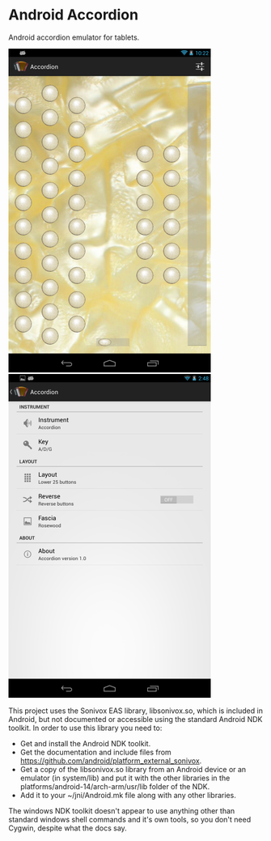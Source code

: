 Android Accordion
=================

Android accordion emulator for tablets.

![](https://github.com/billthefarmer/billthefarmer.github.io/raw/master/images/Accordion.png)
&nbsp;
![](https://github.com/billthefarmer/billthefarmer.github.io/raw/master/images/Accordion-settings.png)

This project uses the Sonivox EAS library, libsonivox.so, which is included in Android, but not documented or accessible using the standard Android NDK toolkit. In order to use this library you need to:

  * Get and install the Android NDK toolkit.
  * Get the documentation and include files from https://github.com/android/platform_external_sonivox.
  * Get a copy of the libsonivox.so library from an Android device or an emulator (in system/lib) and put it with the other libraries in the platforms/android-14/arch-arm/usr/lib folder of the NDK.
  * Add it to your ~/jni/Android.mk file along with any other libraries.

The windows NDK toolkit doesn't appear to use anything other than standard windows shell commands and it's own tools, so you don't need Cygwin, despite what the docs say.
